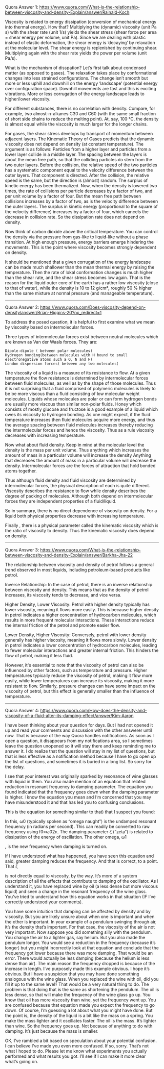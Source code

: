 Quora Answer 1: https://www.quora.com/What-is-the-relationship-between-viscosity-and-density-Explain/answer/Rainald-Koch

Viscosity is related to energy dissipation (conversion of mechanical energy into thermal energy). How that? Multiplying the (dynamic) viscosity (unit Pa s) with the shear rate (unit 1/s) yields the shear stress (shear force per area = shear energy per volume, unit Pa). Since we are dealing with plastic instead of elastic deformation, the shear energy is ‘decaying’ by relaxation at the molecular level. The shear energy is replenished by continuing shear. Multiplying again with the shear rate yields the power per volume (unit Pa/s).

What is the mechanism of disspation? Let’s first talk about condensed matter (as opposed to gases). The relaxation takes place by conformational changes into less strained configurations. The change isn’t smooth but more or less uphill and downhill on the energy ‘landscape’ (potential energy over configuration space). Downhill movements are fast and this is exciting vibrations. More or less corrugation of the energy landscape leads to higher/lower viscosity.

For different substances, there is no correlation with density. Compare, for example, two almost-n-alkanes C30 and C60 (with the same small fraction of short side chains to reduce the melting point). At, say, 100 °C, the density is almost equal while the viscosity is much larger for the longer chains.

For gases, the shear stress develops by transport of momentum between adjacent layers. The Kinematic Theory of Gases predicts that the dynamic viscosity does not depend on density (at constant temperature). The argument is as follows: Particles from a higher layer and particles from a lower layer collide in a middle layer. The spacing between the layers is about the mean free path, so that the colliding particles do stem from the two outer layers. Before the collision, the relative speed of the two particles has a systematic component equal to the velocity difference between the outer layers. That component is directed. After the collision, the relative speed is the same, but the direction is (almost) random. The surplus of kinetic energy has been thermalized. Now, when the density is lowered two times, the rate of collisions per particle decreases by a factor of two, and per unit volume by a factor of four. But the mean free path between collisions increases by a factor of two, as is the velocity difference between the outer layers. The surplus in kinetic energy (proportional to the square of the velocity difference) increases by a factor of four, which cancels the decrease in collision rate. So the dissipation rate does not depend on density.

Now think of carbon dioxide above the critical temperature. You can control the density via the pressure from gas-like to liquid-like without a phase transition. At high enough pressure, energy barriers emerge hindering the movements. This is the point where viscosity becomes strongly dependent on density.

It should be mentioned that a given corrugation of the energy landscape can be made much shallower than the mean thermal energy by raising the temperature. Then the rate of lokal conformation changes is much higher than the shear rate, and the shear stress becomes low again. That is the reason for the liquid outer core of the earth has a rather low viscosity (close to that of water), while the density is 10 to 12 g/cm³, roughly 50 % higher than the same mixture at normal pressure (and manageable temperature).

---

Quora Answer 2: https://www.quora.com/Does-viscosity-depend-on-density/answer/Brian-Higgins-20?no_redirect=1

To address the posed question, it is helpful to first examine what we mean by viscosity based on intermolecular forces.

Three types of intermolecular forces exist between neutral molecules which are known as Van der Waals forces. They are:

    Dipole-dipole ( between polar molecules)
    Hydrogen bonding(between molecules with H bound to small electronegative atoms such a O, N and F)
    London dispersion forces( between any two molecules)

The viscosity of a liquid is a measure of its resistance to flow. At a given temperature the flow resistance is determined by intermolecular forces between fluid molecules, as well as by the shape of those molecules. Thus it is not surprising that a fluid comprised of polymeric molecules is likely to be be more viscous than a fluid consisting of low molecular weight molecules. Liquids whose molecules are polar or can form hydrogen bonds are usually more viscous than similar non-polar fluids. Honey which consists of mostly glucose and fructose is a good example of a liquid which owes its viscosity to hydrogen bonding. As one might expect, if the fluid temperature increases then fluid molecules acquire more energy, and thus the average spacing between fluid molecules increases thereby reducing the intermolecular forces and hence the viscosity. Thus as a rule viscosity decreases with increasing temperature.

Now what about fluid density. Keep in mind at the molecular level the density is the mass per unit volume. Thus anything which increases the amount of mass in a particular volume will increase the density Anything that decreases the amount of mass in a particular volume will decrease the density. Intermolecular forces are the forces of attraction that hold bonded atoms together.

Thus although fluid density and fluid viscosity are determined by intermolecular forces, the physical description of each is quite different. Viscosity describes the resistance to flow while density describes the degree of packing of molecules. Although both depend on intermolecular forces they are independent properties of a fluid/liquid.

So in summary, there is no direct dependence of viscosity on density. For a liquid both physical properties decrease with increasing temperature.

Finally , there is a physical parameter called the kinematic viscosity which is the ratio of viscosity to density. Thus the kinematic viscosity does depend on density.

---

Quora Answer 3: https://www.quora.com/What-is-the-relationship-between-viscosity-and-density-Explain/answer/Barkha-Jha-22

The relationship between viscosity and density of petrol follows a general trend observed in most liquids, including petroleum-based products like petrol.

Inverse Relationship: In the case of petrol, there is an inverse relationship between viscosity and density. This means that as the density of petrol increases, its viscosity tends to decrease, and vice versa.

Higher Density, Lower Viscosity: Petrol with higher density typically has lower viscosity, meaning it flows more easily. This is because higher density in petrol indicates a higher concentration of hydrocarbon molecules, which results in more frequent molecular interactions. These interactions reduce the internal friction of the petrol and promote easier flow.

Lower Density, Higher Viscosity: Conversely, petrol with lower density generally has higher viscosity, meaning it flows more slowly. Lower density in petrol indicates a lower concentration of hydrocarbon molecules, leading to fewer molecular interactions and greater internal friction. This hinders the flow of petrol, making it less fluid.

However, it's essential to note that the viscosity of petrol can also be influenced by other factors, such as temperature and pressure. Higher temperatures typically reduce the viscosity of petrol, making it flow more easily, while lower temperatures can increase its viscosity, making it more resistant to flow. Similarly, pressure changes can have some impact on the viscosity of petrol, but this effect is generally smaller than the influence of temperature.

---

Quora Answer 4: https://www.quora.com/How-does-the-density-and-viscosity-of-a-fluid-alter-its-damping-effect/answer/Kim-Aaron

I have been thinking about your question for days. But I had not opened it up and read your comments and discussion with the other answerer until now. That is because of the way Quora handles notifications. As soon as I open a question, it disappears from my notifications area, so I sometimes leave the question unopened so it will stay there and keep reminding me to answer it. I do realize that the question will stay in my list of questions, but that is less effective as a notification method because I have to go open up the list of questions, and sometimes it is buried in a long list. So sorry for the delay.

I see that your interest was originally sparked by resonance of wine glasses with liquid in them. You also made mention of an equation that related reduction in resonant frequency to damping parameter. The equation you found indicated that the frequency goes down when the damping parameter is higher. I know the equation you mean and I’m concerned that you may have misunderstood it and that has led you to confusing conclusions.

This is the equation (or something similar to that) that I suspect you found:

In this, ω0
(typically spoken as “omega naught”) is the undamped resonant frequency (in radians per second). This can readily be converted to raw frequency using f0=ω02π. The damping parameter ζ (“zeta”) is related to dissipation of the energy of oscillation. The other omega, ω1

, is the new frequency when damping is turned on.

If I have understood what has happened, you have seen this equation and said, greater damping reduces the frequency. And that is correct, to a point. That ζ

is not directly equal to viscosity, by the way. It’s more of a system description of all the effects that contribute to damping of the oscillator. As I understand it, you have replaced wine by oil (a less dense but more viscous liquid) and seen a change in the resonant frequency of the wine glass. You’ve tried to understand how this equation works in that situation (IF I’ve correctly understood your comments).

You have some intuition that damping can be affected by density and by viscosity. But you are likely unsure about when one is important and when the other is important. In your example of a pendulum swinging through air, it’s the density that’s important. For that case, the viscosity of the air is not very important. Now suppose you did something silly with the pendulum. You change the air to a lighter gas, say helium. But you also made the pendulum longer. You would see a reduction in the frequency (because it’s longer) but you might incorrectly look at that equation and conclude that the frequency got lower because there was more damping. That would be an error. There would actually be less damping (because the helium is less dense than air). The main reason the frequency dropped is because of the increase in length. I’ve purposely made this example obvious. I hope it’s obvious. But I have a suspicion that you may have done something analogous with the wine glass. When you replaced the wine with oil, did you fill it up to the same level? That would be a very natural thing to do. The problem is that doing that is the same as shortening the pendulum. The oil is less dense, so that will make the frequency of the wine glass go up. You know that oil has more viscosity than wine, yet the frequency went up. You are confused because that equation made you expect the frequency to go down. Of course, I’m guessing a lot about what you might have done. But the point is, the density of the liquid is a bit like the mass on a spring. You make the mass lighter and it oscillates faster. The oil is the mass. It’s lighter than wine. So the frequency goes up. Not because of anything to do with damping. It’s just because the mass is smaller.

OK, I’ve rambled a bit based on speculation about your potential confusion. I can believe I’ve made you even more confused. If so, sorry. That’s not what I hoped to do. Please let me know what experiments you actually performed and what results you got. I’ll see if I can make it more clear what’s going on.
